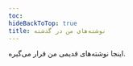 ```yaml
---
toc: 
hideBackToTop: true
title: نوشته‌های من در گذشته
---
```

اینجا نوشته‌های قدیمی من قرار می‌گیره.